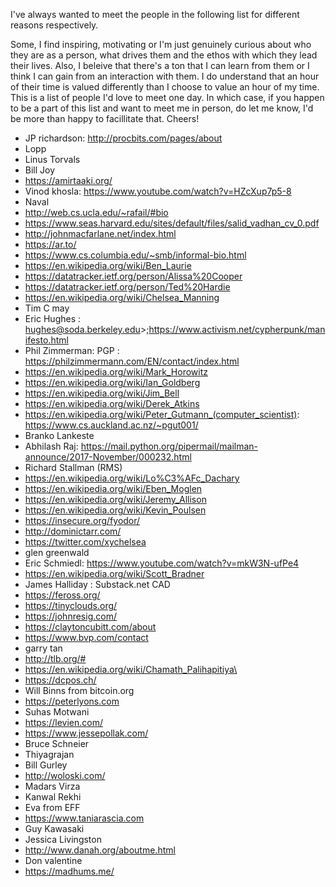 I've always wanted to meet the people in the following list for different reasons respectively.

Some, I find inspiring, motivating or I'm just genuinely curious about who they are as a person, what drives them and the ethos with which they lead their lives. Also, I beleive that there's a ton that I can learn from them or I think I can gain from an interaction with them.
I do understand that an hour of their time is valued differently than I choose to value an hour of my time. This is a list of people I'd love to meet one day. In which case, if you happen to be a part of this list and want to meet me in person, do let me know, I'd be more than happy to facillitate that. Cheers!

- JP richardson: http://procbits.com/pages/about
- Lopp
- Linus Torvals
- Bill Joy
- https://amirtaaki.org/
- Vinod khosla: https://www.youtube.com/watch?v=HZcXup7p5-8
- Naval
- http://web.cs.ucla.edu/~rafail/#bio
- https://www.seas.harvard.edu/sites/default/files/salid_vadhan_cv_0.pdf
- http://johnmacfarlane.net/index.html
- https://ar.to/
- https://www.cs.columbia.edu/~smb/informal-bio.html
- https://en.wikipedia.org/wiki/Ben_Laurie
- https://datatracker.ietf.org/person/Alissa%20Cooper
- https://datatracker.ietf.org/person/Ted%20Hardie
- https://en.wikipedia.org/wiki/Chelsea_Manning
- Tim C may
- Eric Hughes : hughes@soda.berkeley.edu>;https://www.activism.net/cypherpunk/manifesto.html
- Phil Zimmerman: PGP : https://philzimmermann.com/EN/contact/index.html
- https://en.wikipedia.org/wiki/Mark_Horowitz
- https://en.wikipedia.org/wiki/Ian_Goldberg
- https://en.wikipedia.org/wiki/Jim_Bell
- https://en.wikipedia.org/wiki/Derek_Atkins
- https://en.wikipedia.org/wiki/Peter_Gutmann_(computer_scientist): https://www.cs.auckland.ac.nz/~pgut001/
- Branko Lankeste
- Abhilash Raj: https://mail.python.org/pipermail/mailman-announce/2017-November/000232.html
- Richard Stallman (RMS)
- https://en.wikipedia.org/wiki/Lo%C3%AFc_Dachary
- https://en.wikipedia.org/wiki/Eben_Moglen
- https://en.wikipedia.org/wiki/Jeremy_Allison
- https://en.wikipedia.org/wiki/Kevin_Poulsen
- https://insecure.org/fyodor/
- http://dominictarr.com/
- https://twitter.com/xychelsea
- glen greenwald
- Eric Schmiedl: https://www.youtube.com/watch?v=mkW3N-ufPe4
- https://en.wikipedia.org/wiki/Scott_Bradner
- James Halliday : Substack.net CAD
- https://feross.org/
- https://tinyclouds.org/
- https://johnresig.com/
- https://claytoncubitt.com/about
- https://www.bvp.com/contact
- garry tan
- http://tlb.org/#
- https://en.wikipedia.org/wiki/Chamath_Palihapitiya\
- https://dcpos.ch/
- Will Binns from bitcoin.org
- https://peterlyons.com
- Suhas Motwani
- https://levien.com/
- https://www.jessepollak.com/
- Bruce Schneier
- Thiyagrajan
- Bill Gurley
- http://woloski.com/
- Madars Virza
- Kanwal Rekhi
- Eva from EFF
- https://www.taniarascia.com
- Guy Kawasaki
- Jessica Livingston
- http://www.danah.org/aboutme.html
- Don valentine
- https://madhums.me/
